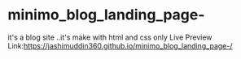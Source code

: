 # minimo_blog_landing_page-
it's a blog site ..it's make with html and css only
Live Preview Link:https://jashimuddin360.github.io/minimo_blog_landing_page-/
